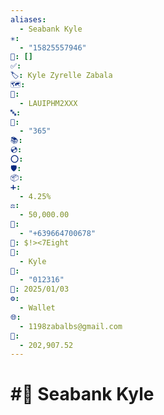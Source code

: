 ```yaml
---
aliases:
  - Seabank Kyle
✳️:
  - "15825557946"
📍: []
✅: 
🏷️: Kyle Zyrelle Zabala
🗺️: 
🏁:
  - LAUIPHM2XXX
🔤: 
🔀:
  - "365"
📚: 
💿: 
⭕: 
🛡️: 
📦: 
➕:
  - 4.25%
⚖️:
  - 50,000.00
📝:
  - "+639664700678"
🔐: $!><7Eight
👤:
  - Kyle
🔢:
  - "012316"
📅: 2025/01/03
⚙️:
  - Wallet
🌐:
  - 1198zabalbs@gmail.com
💱:
  - 202,907.52
---
```

# #💱 Seabank Kyle